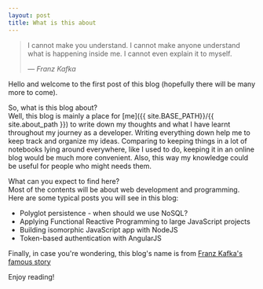 ```yaml
---
layout: post
title: What is this about
---
```


> I cannot make you understand. I cannot make anyone understand what is happening inside me. I cannot even explain it to myself.
> 
> &mdash; <cite>Franz Kafka</cite>

Hello and welcome to the first post of this blog (hopefully there will be many more to come).

So, what is this blog about?  
Well, this blog is mainly a place for [me]({{ site.BASE_PATH}}/{{ site.about_path }}) to write down my thoughts and what I have learnt throughout my journey as a developer. Writing everything down help me to keep track and organize my ideas. Comparing to keeping things in a lot of notebooks lying around everywhere, like I used to do, keeping it in an online blog would be much more convenient. Also, this way my knowledge could be useful for people who might needs them.


What can you expect to find here?  
Most of the contents will be about web development and programming. Here are some typical posts you will see in this blog:  
- Polyglot persistence - when should we use NoSQL?
- Applying Functional Reactive Programming to large JavaScript projects
- Building isomorphic JavaScript app with NodeJS
- Token-based authentication with AngularJS

Finally, in case you're wondering, this blog's name is from [Franz Kafka's famous story](https://www.gutenberg.org/files/5200/5200-h/5200-h.htm)

Enjoy reading!
